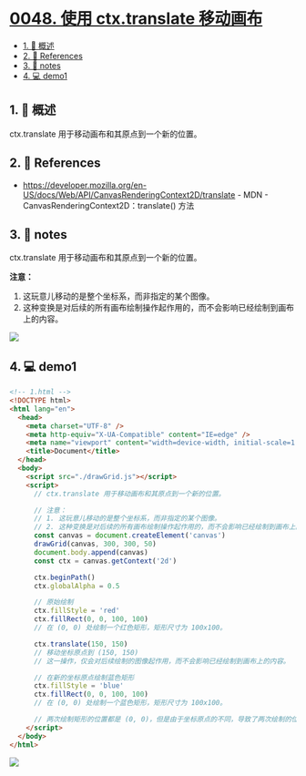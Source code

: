 # [0048. 使用 ctx.translate 移动画布](https://github.com/Tdahuyou/TNotes.canvas/tree/main/notes/0048.%20%E4%BD%BF%E7%94%A8%20ctx.translate%20%E7%A7%BB%E5%8A%A8%E7%94%BB%E5%B8%83)

<!-- region:toc -->

- [1. 📝 概述](#1--概述)
- [2. 🔗 References](#2--references)
- [3. 📒 notes](#3--notes)
- [4. 💻 demo1](#4--demo1)

<!-- endregion:toc -->

## 1. 📝 概述

ctx.translate 用于移动画布和其原点到一个新的位置。

## 2. 🔗 References

- https://developer.mozilla.org/en-US/docs/Web/API/CanvasRenderingContext2D/translate - MDN - CanvasRenderingContext2D：translate() 方法

## 3. 📒 notes

ctx.translate 用于移动画布和其原点到一个新的位置。

**注意：**

1. 这玩意儿移动的是整个坐标系，而非指定的某个图像。
2. 这种变换是对后续的所有画布绘制操作起作用的，而不会影响已经绘制到画布上的内容。

![](https://cdn.jsdelivr.net/gh/Tdahuyou/imgs@main/2024-10-04-15-12-33.png)

## 4. 💻 demo1

```html
<!-- 1.html -->
<!DOCTYPE html>
<html lang="en">
  <head>
    <meta charset="UTF-8" />
    <meta http-equiv="X-UA-Compatible" content="IE=edge" />
    <meta name="viewport" content="width=device-width, initial-scale=1.0" />
    <title>Document</title>
  </head>
  <body>
    <script src="./drawGrid.js"></script>
    <script>
      // ctx.translate 用于移动画布和其原点到一个新的位置。

      // 注意：
      // 1. 这玩意儿移动的是整个坐标系，而非指定的某个图像。
      // 2. 这种变换是对后续的所有画布绘制操作起作用的，而不会影响已经绘制到画布上的内容。
      const canvas = document.createElement('canvas')
      drawGrid(canvas, 300, 300, 50)
      document.body.append(canvas)
      const ctx = canvas.getContext('2d')

      ctx.beginPath()
      ctx.globalAlpha = 0.5

      // 原始绘制
      ctx.fillStyle = 'red'
      ctx.fillRect(0, 0, 100, 100)
      // 在 (0, 0) 处绘制一个红色矩形，矩形尺寸为 100x100。

      ctx.translate(150, 150)
      // 移动坐标原点到 (150, 150)
      // 这一操作，仅会对后续绘制的图像起作用，而不会影响已经绘制到画布上的内容。

      // 在新的坐标原点绘制蓝色矩形
      ctx.fillStyle = 'blue'
      ctx.fillRect(0, 0, 100, 100)
      // 在 (0, 0) 处绘制一个蓝色矩形，矩形尺寸为 100x100。

      // 两次绘制矩形的位置都是 (0, 0)，但是由于坐标原点的不同，导致了两次绘制的位置不同。
    </script>
  </body>
</html>
```

![](https://cdn.jsdelivr.net/gh/Tdahuyou/imgs@main/2024-10-04-15-13-02.png)
